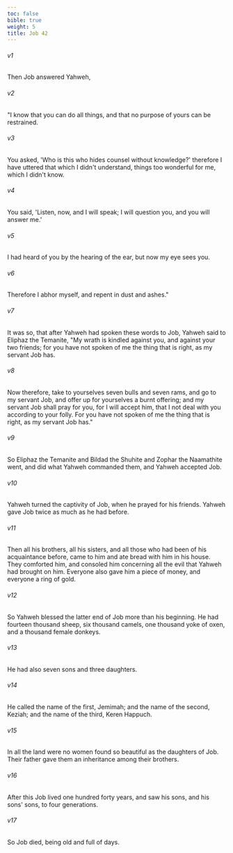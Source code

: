 ```yaml
---
toc: false
bible: true
weight: 5
title: Job 42
---
```




###### v1 
Then Job answered Yahweh, 

###### v2 
"I know that you can do all things, and that no purpose of yours can be restrained. 

###### v3 
You asked, 'Who is this who hides counsel without knowledge?' therefore I have uttered that which I didn't understand, things too wonderful for me, which I didn't know. 

###### v4 
You said, 'Listen, now, and I will speak; I will question you, and you will answer me.' 

###### v5 
I had heard of you by the hearing of the ear, but now my eye sees you. 

###### v6 
Therefore I abhor myself, and repent in dust and ashes." 

###### v7 
It was so, that after Yahweh had spoken these words to Job, Yahweh said to Eliphaz the Temanite, "My wrath is kindled against you, and against your two friends; for you have not spoken of me the thing that is right, as my servant Job has. 

###### v8 
Now therefore, take to yourselves seven bulls and seven rams, and go to my servant Job, and offer up for yourselves a burnt offering; and my servant Job shall pray for you, for I will accept him, that I not deal with you according to your folly. For you have not spoken of me the thing that is right, as my servant Job has." 

###### v9 
So Eliphaz the Temanite and Bildad the Shuhite and Zophar the Naamathite went, and did what Yahweh commanded them, and Yahweh accepted Job. 

###### v10 
Yahweh turned the captivity of Job, when he prayed for his friends. Yahweh gave Job twice as much as he had before. 

###### v11 
Then all his brothers, all his sisters, and all those who had been of his acquaintance before, came to him and ate bread with him in his house. They comforted him, and consoled him concerning all the evil that Yahweh had brought on him. Everyone also gave him a piece of money, and everyone a ring of gold. 

###### v12 
So Yahweh blessed the latter end of Job more than his beginning. He had fourteen thousand sheep, six thousand camels, one thousand yoke of oxen, and a thousand female donkeys. 

###### v13 
He had also seven sons and three daughters. 

###### v14 
He called the name of the first, Jemimah; and the name of the second, Keziah; and the name of the third, Keren Happuch. 

###### v15 
In all the land were no women found so beautiful as the daughters of Job. Their father gave them an inheritance among their brothers. 

###### v16 
After this Job lived one hundred forty years, and saw his sons, and his sons' sons, to four generations. 

###### v17 
So Job died, being old and full of days.
